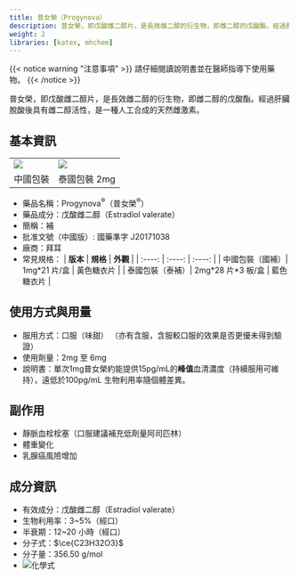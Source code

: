 ```yaml
---
title: 普女榮（Progynova）
description: 普女榮，即戊酸雌二醇片，是長效雌二醇的衍生物，即雌二醇的戊酸酯。經過肝臟脫酸後具有雌二醇活性，是一種人工合成的天然雌激素。
weight: 2
libraries: [katex, mhchem]
---
```


{{< notice warning "注意事項" >}}
請仔細閱讀說明書並在醫師指導下使用藥物。
{{< /notice >}}

普女榮，即戊酸雌二醇片，是長效雌二醇的衍生物，即雌二醇的戊酸酯。經過肝臟脫酸後具有雌二醇活性，是一種人工合成的天然雌激素。

## 基本資訊

<table><tr>
<td><img src="/images/Progynova.jpg"/></td>
<td><img src="/images/Progynova-th.png"/></td>
</tr><tr>
<td align="center">中國包裝</td>
<td align="center">泰國包裝 2mg</td>
</tr></table>

- 藥品名稱：Progynova<sup>&reg;</sup>（普女榮<sup>&reg;</sup>）
- 藥品成分：戊酸雌二醇（Estradiol valerate）
- 簡稱：補
- 批准文號（中國版）: 國藥準字 J20171038
- 廠商：拜耳
- 常見規格：
| **版本** | **規格** | **外觀** |
| :----: | :----: | :----: |
| 中國包裝（國補）| 1mg\*21 片/盒 | 黃色糖衣片 |
| 泰國包裝（泰補）| 2mg\*28 片\*3 板/盒 | 藍色糖衣片 |

## 使用方式與用量

- 服用方式：口服（味甜）
（亦有含服，含服較口服的效果是否更優未得到驗證）
- 使用劑量：2mg 至 6mg
- 說明書：單次1mg普女榮約能提供15pg/mL的**峰值**血清濃度（持續服用可維持），遠低於100pg/mL
  生物利用率隨個體差異。

## 副作用

- 靜脈血栓栓塞（口服建議補充低劑量阿司匹林）
- 體重變化
- 乳腺癌風險增加

## 成分資訊

- 有效成分：戊酸雌二醇（Estradiol valerate）
- 生物利用率：3~5%（經口）
- 半衰期：12~20 小時（經口）
- 分子式：$\ce{C23H32O3}$
- 分子量：356.50 g/mol
- ![化學式](/images/Estradiol_valerate.svg)
